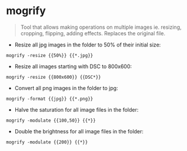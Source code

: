 # mogrify

> Tool that allows making operations on multiple images ie. resizing, cropping, flipping, adding effects. Replaces the original file.

- Resize all jpg images in the folder to 50% of their initial size:

`mogrify -resize {{50%}} {{*.jpg}}`

- Resize all images starting with DSC to 800x600:

`mogrify -resize {{800x600}} {{DSC*}}`

- Convert all png images in the folder to jpg:

`mogrify -format {{jpg}} {{*.png}}`

- Halve the saturation for all image files in the folder:

`mogrify -modulate {{100,50}} {{*}}`

- Double the brightness for all image files in the folder:

`mogrify -modulate {{200}} {{*}}`
